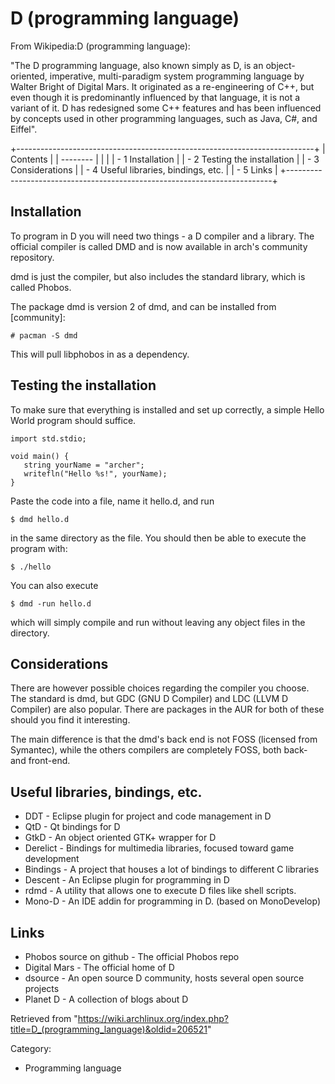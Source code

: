 D (programming language)
========================

From Wikipedia:D (programming language):

"The D programming language, also known simply as D, is an
object-oriented, imperative, multi-paradigm system programming language
by Walter Bright of Digital Mars. It originated as a re-engineering of
C++, but even though it is predominantly influenced by that language, it
is not a variant of it. D has redesigned some C++ features and has been
influenced by concepts used in other programming languages, such as
Java, C#, and Eiffel".

+--------------------------------------------------------------------------+
| Contents                                                                 |
| --------                                                                 |
|                                                                          |
| -   1 Installation                                                       |
| -   2 Testing the installation                                           |
| -   3 Considerations                                                     |
| -   4 Useful libraries, bindings, etc.                                   |
| -   5 Links                                                              |
+--------------------------------------------------------------------------+

Installation
------------

To program in D you will need two things - a D compiler and a library.
The official compiler is called DMD and is now available in arch's
community repository.

dmd is just the compiler, but also includes the standard library, which
is called Phobos.

The package dmd is version 2 of dmd, and can be installed from
[community]:

    # pacman -S dmd

This will pull libphobos in as a dependency.

Testing the installation
------------------------

To make sure that everything is installed and set up correctly, a simple
Hello World program should suffice.

  

    import std.stdio;

    void main() {
       string yourName = "archer";
       writefln("Hello %s!", yourName);
    }

Paste the code into a file, name it hello.d, and run

    $ dmd hello.d

in the same directory as the file. You should then be able to execute
the program with:

    $ ./hello

You can also execute

    $ dmd -run hello.d

which will simply compile and run without leaving any object files in
the directory.

Considerations
--------------

There are however possible choices regarding the compiler you choose.
The standard is dmd, but GDC (GNU D Compiler) and LDC (LLVM D Compiler)
are also popular. There are packages in the AUR for both of these should
you find it interesting.

The main difference is that the dmd's back end is not FOSS (licensed
from Symantec), while the others compilers are completely FOSS, both
back- and front-end.

Useful libraries, bindings, etc.
--------------------------------

-   DDT - Eclipse plugin for project and code management in D
-   QtD - Qt bindings for D
-   GtkD - An object oriented GTK+ wrapper for D
-   Derelict - Bindings for multimedia libraries, focused toward game
    development
-   Bindings - A project that houses a lot of bindings to different C
    libraries
-   Descent - An Eclipse plugin for programming in D
-   rdmd - A utility that allows one to execute D files like shell
    scripts.
-   Mono-D - An IDE addin for programming in D. (based on MonoDevelop)

Links
-----

-   Phobos source on github - The official Phobos repo
-   Digital Mars - The official home of D
-   dsource - An open source D community, hosts several open source
    projects
-   Planet D - A collection of blogs about D

Retrieved from
"https://wiki.archlinux.org/index.php?title=D_(programming_language)&oldid=206521"

Category:

-   Programming language
